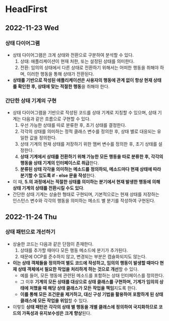 # HeadFirst
## 2022-11-23 Wed

### 상태 다이어그램
* 상태 다이어그램은 크게 상태와 전환으로 구분하여 분석할 수 있다.
  1. 상태: 애플리케이션이 현재 처한, 또는 설정된 상태를 의미한다.
  2. 전환: 임의의 상태에서 다른 상태로 전환하기 위해서는 어떠한 행동을 취해야 하며, 이러한 행동을 통해 상태가 전환된다.
* **상태를 기반으로 작성된 애플리케이션은 사용자의 행동에 관계 없이 항상 현재 상태를 확인한 후, 상태에 맞는 적절한 행동**을 취해야 한다.

### 간단한 상태 기계의 구현
* 상태 다이어그램을 기반으로 작성된 코드를 상태 기계로 지칭할 수 있으며, 상태 기계는 다음과 같은 흐름으로 구현할 수 있다.
  1. 우선 가능한 상태를 따로 분류한 후, 초기 상태를 결정한다.
  2. 각각의 상태를 의미하는 정적 클래스 변수를 정의한 후, 상태 별로 대응되는 유일한 값을 정의한다.
  3. 상태 기계의 현재 상태를 저장하기 위한 멤버 변수를 정의한 후, 초기 상태를 설정한다.
  4. **상태 기계에서 상태를 전환하기 위해 가능한 모든 행동을 따로 분류한 후, 각각의 행동을 상태 기계의 인터페이스로 취급**한다.
  5. **분류된 상태 각각을 의미하는 메소드를 정의하되, 메소드마다 현재 상태에 따라 분기할 수 있도록 if - else 문을 작성**한다.
* 이 때, **5.의 과정에서는 적절한 상태를 의미하는 분기에서 현재 발생한 행동에 의해 상태 기계의 상태를 전환시킬 수도 있다**.
* 간단한 상태 기계는 상술한 형태로 구현되며, 기본적으로는 현재 상태를 저장하는 인스턴스 변수와 각각의 행동을 의미하는 메소드 별 분기를 작성하여 구현된다.

## 2022-11-24 Thu
### 상태 패턴으로 개선하기
* 상술한 코드는 다음과 같은 단점이 존재한다.
  1. 상태를 추가할 때마다 모든 행동 메소드에 분기가 추가된다.
  2. 때문에 OCP를 준수하지 않고, 변경되는 부분은 캡슐화되지도 않는다.
* **이는 상태 객체들을 정의하여 별도 코드에 작성하고, 임의의 행동이 발생할 때마다 현재 상태 객체에서 필요한 작업을 처리하게 하는 것으로 개선**할 수 있다.
  * 예를 들어, 모든 행동에 관련된 메소드를 포함하는 상태 인터페이스를 정의한다.
  * 그 이후 **기계의 모든 상태를 대상으로 상태 클래스를 구현하며, 기계가 임의의 상태에 처했을 때 해당 상태 클래스가 모든 작업을 책임**지도록 한다.
  * **이를 통해 모든 조건문을 제거하고, 대신 구성 기법을 활용하여 포함하게 된 상태 클래스에 모든 작업을 위임**할 수 있다.
* 이렇듯 **상태 패턴은 각각의 상태 별 행동을 개별 클래스에 정의하여 국지화하므로 코드의 가독성과 유지보수성은 크게 향상**된다. 